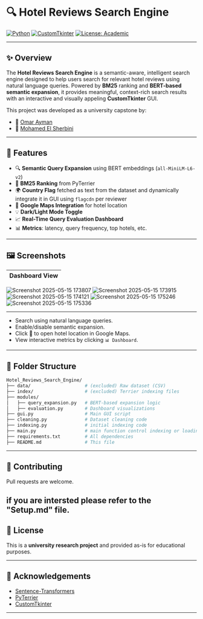 # 🔍 Hotel Reviews Search Engine

[![Python](https://img.shields.io/badge/python-3.11+-blue.svg)](https://www.python.org/)
[![CustomTkinter](https://img.shields.io/badge/GUI-CustomTkinter-45b8d8)](https://github.com/TomSchimansky/CustomTkinter)
[![License: Academic](https://img.shields.io/badge/license-University_Project-green)](#license)

---

## ✨ Overview

The **Hotel Reviews Search Engine** is a semantic-aware, intelligent search engine designed to help users search for relevant hotel reviews using natural language queries. Powered by **BM25** ranking and **BERT-based semantic expansion**, it provides meaningful, context-rich search results with an interactive and visually appeling **CustomTkinter** GUI.

This project was developed as a university capstone by:
- 👤 [Omar Ayman](https://github.com/omark101)
- 👤 [Mohamed El Sherbini](https://github.com/mosherby10)

---

## 🚀 Features

- 🔍 **Semantic Query Expansion** using BERT embeddings (`all-MiniLM-L6-v2`)
- 📌 **BM25 Ranking** from PyTerrier
- 🌍 **Country Flag** fetched as text from the dataset and dynamically integrate it in GUI using `flagcdn` per reviewer 
- 📍 **Google Maps Integration** for hotel location
- 💡 **Dark/Light Mode Toggle**
- 📈 **Real-Time Query Evaluation Dashboard**
- 📊 **Metrics**: latency, query frequency, top hotels, etc.

---

## 🖼 Screenshots

| Dashboard View |
|------------|
![Screenshot 2025-05-15 173807](https://github.com/user-attachments/assets/0479c75a-8896-496e-82ad-92439265ec75)
![Screenshot 2025-05-15 173915](https://github.com/user-attachments/assets/e3190e1e-9e5d-4d8e-b429-9d6833f955a4)
![Screenshot 2025-05-15 174121](https://github.com/user-attachments/assets/b238f924-5b76-4816-9189-808e40c315eb)
![Screenshot 2025-05-15 175246](https://github.com/user-attachments/assets/294da269-f541-448f-b457-ab40f0a9128f)
![Screenshot 2025-05-15 175336](https://github.com/user-attachments/assets/da8b88d6-fd38-4997-bc7b-e37066317732)

---

- Search using natural language queries.
- Enable/disable semantic expansion.
- Click 📍 to open hotel location in Google Maps.
- View interactive metrics by clicking `📊 Dashboard`.

---

## 📁 Folder Structure

```bash
Hotel_Reviews_Search_Engine/
├── data/                    # (excluded) Raw dataset (CSV)
├── index/                   # (excluded) Terrier indexing files
├── modules/
│   ├── query_expansion.py   # BERT-based expansion logic
│   ├── evaluation.py        # Dashboard visualizations
├── gui.py                   # Main GUI script
├── cleaning.py              # Dataset cleaning code
├── indexing.py              # initial indexing code
├── main.py                  # main function control indexing or loading the program
├── requirements.txt         # All dependencies
├── README.md                # This file
```

---

## 🤝 Contributing

Pull requests are welcome.

if you are intersted please refer to the "Setup.md" file.
---

## 📝 License

This is a **university research project** and provided as-is for educational purposes.

---

## 📣 Acknowledgements

- [Sentence-Transformers](https://www.sbert.net/)
- [PyTerrier](https://github.com/terrier-org/pyterrier)
- [CustomTkinter](https://github.com/TomSchimansky/CustomTkinter)

---
